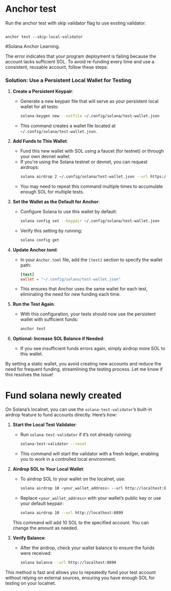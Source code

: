 # Anchor test
Run the anchor test with skip validator flag to use exsting validator.

```shell

anchor test --skip-local-validator

```

#Solana Anchor Learning.

The error indicates that your program deployment is failing because the account lacks sufficient SOL. To avoid re-funding every time and use a consistent, reusable account, follow these steps:

### Solution: Use a Persistent Local Wallet for Testing

1. **Create a Persistent Keypair**:
   - Generate a new keypair file that will serve as your persistent local wallet for all tests:
     ```bash
     solana-keygen new --outfile ~/.config/solana/test-wallet.json
     ```
   - This command creates a wallet file located at `~/.config/solana/test-wallet.json`.

2. **Add Funds to This Wallet**:
   - Fund this new wallet with SOL using a faucet (for testnet) or through your own devnet wallet.
   - If you're using the Solana testnet or devnet, you can request airdrops:
     ```bash
     solana airdrop 2 ~/.config/solana/test-wallet.json --url https://api.devnet.solana.com
     ```
   - You may need to repeat this command multiple times to accumulate enough SOL for multiple tests.

3. **Set the Wallet as the Default for Anchor**:
   - Configure Solana to use this wallet by default:
     ```bash
     solana config set --keypair ~/.config/solana/test-wallet.json
     ```
   - Verify this setting by running:
     ```bash
     solana config get
     ```

4. **Update Anchor.toml**:
   - In your `Anchor.toml` file, add the `[test]` section to specify the wallet path:
     ```toml
     [test]
     wallet = "~/.config/solana/test-wallet.json"
     ```
   - This ensures that Anchor uses the same wallet for each test, eliminating the need for new funding each time.

5. **Run the Test Again**:
   - With this configuration, your tests should now use the persistent wallet with sufficient funds:
     ```bash
     anchor test
     ```

6. **Optional: Increase SOL Balance if Needed**:
   - If you see insufficient funds errors again, simply airdrop more SOL to this wallet.

By setting a static wallet, you avoid creating new accounts and reduce the need for frequent funding, streamlining the testing process. Let me know if this resolves the issue!



# Fund solana newly created 

On Solana’s localnet, you can use the `solana-test-validator`’s built-in airdrop feature to fund accounts directly. Here’s how:

1. **Start the Local Test Validator**:
   - Run `solana-test-validator` if it’s not already running:
     ```bash
     solana-test-validator --reset
     ```
   - This command will start the validator with a fresh ledger, enabling you to work in a controlled local environment.

2. **Airdrop SOL to Your Local Wallet**:
   - To airdrop SOL to your wallet on the localnet, use:
     ```bash
     solana airdrop 10 <your_wallet_address> --url http://localhost:8899
     ```
   - Replace `<your_wallet_address>` with your wallet’s public key or use your default keypair:
     ```bash
     solana airdrop 10 --url http://localhost:8899
     ```

   This command will add 10 SOL to the specified account. You can change the amount as needed.

3. **Verify Balance**:
   - After the airdrop, check your wallet balance to ensure the funds were received:
     ```bash
     solana balance --url http://localhost:8899
     ```

This method is fast and allows you to repeatedly fund your test account without relying on external sources, ensuring you have enough SOL for testing on your localnet.